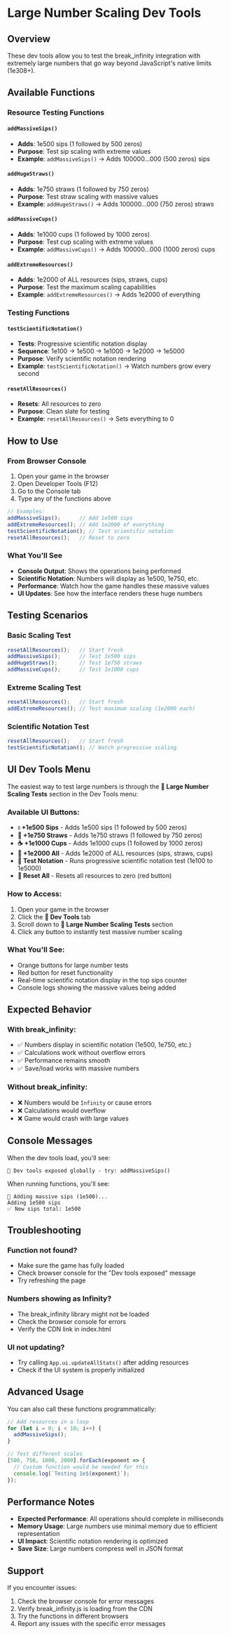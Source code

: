 # Large Number Scaling Dev Tools

## Overview
These dev tools allow you to test the break_infinity integration with extremely large numbers that go way beyond JavaScript's native limits (1e308+).

## Available Functions

### Resource Testing Functions

#### `addMassiveSips()`
- **Adds**: 1e500 sips (1 followed by 500 zeros)
- **Purpose**: Test sip scaling with extreme values
- **Example**: `addMassiveSips()` → Adds 100000...000 (500 zeros) sips

#### `addHugeStraws()`
- **Adds**: 1e750 straws (1 followed by 750 zeros)
- **Purpose**: Test straw scaling with massive values
- **Example**: `addHugeStraws()` → Adds 100000...000 (750 zeros) straws

#### `addMassiveCups()`
- **Adds**: 1e1000 cups (1 followed by 1000 zeros)
- **Purpose**: Test cup scaling with extreme values
- **Example**: `addMassiveCups()` → Adds 100000...000 (1000 zeros) cups

#### `addExtremeResources()`
- **Adds**: 1e2000 of ALL resources (sips, straws, cups)
- **Purpose**: Test the maximum scaling capabilities
- **Example**: `addExtremeResources()` → Adds 1e2000 of everything

### Testing Functions

#### `testScientificNotation()`
- **Tests**: Progressive scientific notation display
- **Sequence**: 1e100 → 1e500 → 1e1000 → 1e2000 → 1e5000
- **Purpose**: Verify scientific notation rendering
- **Example**: `testScientificNotation()` → Watch numbers grow every second

#### `resetAllResources()`
- **Resets**: All resources to zero
- **Purpose**: Clean slate for testing
- **Example**: `resetAllResources()` → Sets everything to 0

## How to Use

### From Browser Console
1. Open your game in the browser
2. Open Developer Tools (F12)
3. Go to the Console tab
4. Type any of the functions above

```javascript
// Examples:
addMassiveSips();      // Add 1e500 sips
addExtremeResources(); // Add 1e2000 of everything
testScientificNotation(); // Test scientific notation
resetAllResources();   // Reset to zero
```

### What You'll See
- **Console Output**: Shows the operations being performed
- **Scientific Notation**: Numbers will display as 1e500, 1e750, etc.
- **Performance**: Watch how the game handles these massive values
- **UI Updates**: See how the interface renders these huge numbers

## Testing Scenarios

### Basic Scaling Test
```javascript
resetAllResources();   // Start fresh
addMassiveSips();      // Test 1e500 sips
addHugeStraws();       // Test 1e750 straws
addMassiveCups();      // Test 1e1000 cups
```

### Extreme Scaling Test
```javascript
resetAllResources();   // Start fresh
addExtremeResources(); // Test maximum scaling (1e2000 each)
```

### Scientific Notation Test
```javascript
resetAllResources();   // Start fresh
testScientificNotation(); // Watch progressive scaling
```

## UI Dev Tools Menu

The easiest way to test large numbers is through the **🌌 Large Number Scaling Tests** section in the Dev Tools menu:

### Available UI Buttons:
- **💧 +1e500 Sips** - Adds 1e500 sips (1 followed by 500 zeros)
- **🥤 +1e750 Straws** - Adds 1e750 straws (1 followed by 750 zeros)
- **☕ +1e1000 Cups** - Adds 1e1000 cups (1 followed by 1000 zeros)
- **🌟 +1e2000 All** - Adds 1e2000 of ALL resources (sips, straws, cups)
- **🔬 Test Notation** - Runs progressive scientific notation test (1e100 to 1e5000)
- **🔄 Reset All** - Resets all resources to zero (red button)

### How to Access:
1. Open your game in the browser
2. Click the **🔧 Dev Tools** tab
3. Scroll down to **🌌 Large Number Scaling Tests** section
4. Click any button to instantly test massive number scaling

### What You'll See:
- Orange buttons for large number tests
- Red button for reset functionality
- Real-time scientific notation display in the top sips counter
- Console logs showing the massive values being added

## Expected Behavior

### With break_infinity:
- ✅ Numbers display in scientific notation (1e500, 1e750, etc.)
- ✅ Calculations work without overflow errors
- ✅ Performance remains smooth
- ✅ Save/load works with massive numbers

### Without break_infinity:
- ❌ Numbers would be `Infinity` or cause errors
- ❌ Calculations would overflow
- ❌ Game would crash with large values

## Console Messages

When the dev tools load, you'll see:
```
🔧 Dev tools exposed globally - try: addMassiveSips()
```

When running functions, you'll see:
```
🚀 Adding massive sips (1e500)...
Adding 1e500 sips
✅ New sips total: 1e500
```

## Troubleshooting

### Function not found?
- Make sure the game has fully loaded
- Check browser console for the "Dev tools exposed" message
- Try refreshing the page

### Numbers showing as Infinity?
- The break_infinity library might not be loaded
- Check the browser console for errors
- Verify the CDN link in index.html

### UI not updating?
- Try calling `App.ui.updateAllStats()` after adding resources
- Check if the UI system is properly initialized

## Advanced Usage

You can also call these functions programmatically:

```javascript
// Add resources in a loop
for (let i = 0; i < 10; i++) {
  addMassiveSips();
}

// Test different scales
[500, 750, 1000, 2000].forEach(exponent => {
  // Custom function would be needed for this
  console.log(`Testing 1e${exponent}`);
});
```

## Performance Notes

- **Expected Performance**: All operations should complete in milliseconds
- **Memory Usage**: Large numbers use minimal memory due to efficient representation
- **UI Impact**: Scientific notation rendering is optimized
- **Save Size**: Large numbers compress well in JSON format

## Support

If you encounter issues:
1. Check the browser console for error messages
2. Verify break_infinity.js is loading from the CDN
3. Try the functions in different browsers
4. Report any issues with the specific error messages
